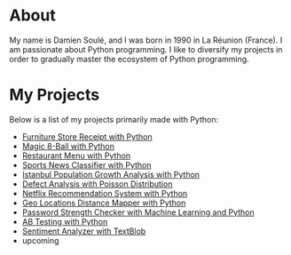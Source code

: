 # About

My name is Damien Soulé, and I was born in 1990 in La Réunion (France). I am passionate about Python programming. I like to diversify my projects in order to gradually master the ecosystem of Python programming.

# My Projects

Below is a list of my projects primarily made with Python:

- [Furniture Store Receipt with Python](https://github.com/dspydev/python-projects/tree/main/furniture-store-receipt-py)
- [Magic 8-Ball with Python](https://github.com/dspydev/python-projects/tree/main/magic-8-ball-py)
- [Restaurant Menu with Python](https://github.com/dspydev/python-projects/tree/main/restaurant-menu-py)
- [Sports News Classifier with Python](https://github.com/dspydev/python-projects/tree/main/sports-news-classifier-py)
- [Istanbul Population Growth Analysis with Python](https://github.com/dspydev/python-projects/tree/main/istanbul-population-growth-analysis-py)
- [Defect Analysis with Poisson Distribution](https://github.com/dspydev/python-projects/tree/main/defect-analysis-with-poisson-distribution-py)
- [Netflix Recommendation System with Python](https://github.com/dspydev/python-projects/tree/main/netflix-recommendation-system-py)
- [Geo Locations Distance Mapper with Python](https://github.com/dspydev/python-projects/tree/main/geo-locations-distance-mapper-py)
- [Password Strength Checker with Machine Learning and Python](https://github.com/dspydev/python-projects/tree/main/password-strength-checker-py)
- [AB Testing with Python](https://github.com/dspydev/python-projects/tree/main/ab-testing-py)
- [Sentiment Analyzer with TextBlob](https://github.com/dspydev/python-projects/tree/main/sentiment-analyzer-with-textblob-py)
- upcoming
